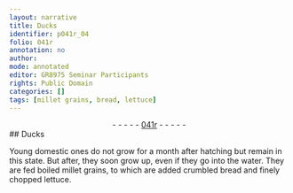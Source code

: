 ```yaml
---
layout: narrative
title: Ducks
identifier: p041r_04
folio: 041r
annotation: no
author:
mode: annotated
editor: GR8975 Seminar Participants
rights: Public Domain
categories: []
tags: [millet grains, bread, lettuce]
---
```


 <div class="folio" align="center">- - - - - <a href="http://gallica.bnf.fr/ark:/12148/btv1b10500001g/f87.image" target="_blank">041r</a> - - - - - </div>  
## Ducks

 
Young domestic ones do not grow for a month after hatching but remain in this state. But after, they soon grow up, even if they go into the water. They are fed boiled <span class="material">millet grains</span>, to which are added crumbled <span class="material">bread</span> and finely chopped <span class="material">lettuce</span>.
 